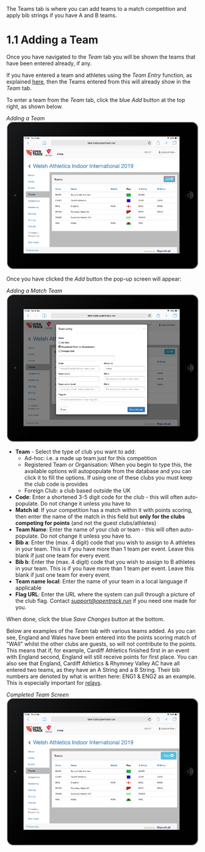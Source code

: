 <!-- TITLE: Training Manual - Teams Tab -->

The Teams tab is where you can add teams to a match competition and apply bib strings if you have A and B teams.
# 1.1 Adding a Team
Once you have navigated to the *Team* tab you will be shown the teams that have been entered already, if any. 

If you have entered a team and athletes using the *Team Entry* function, as explained [here](/manuals/cms/entries-manual), then the Teams entered from this will already show in the *Team* tab. 

To enter a team from the *Team* tab, click the blue *Add* button at the top right, as shown below.

*Adding a Team*
![Team](/uploads/team/team.png "Team")

Once you have clicked the *Add* button the pop-up screen will appear:

*Adding a Match Team*
![Addteam](/uploads/team/addteam.png "Addteam")

* **Team** - Select the type of club you want to add:
	* Ad-hoc: i.e. a made up team just for this competition
	* Registered Team or Organisation: When you begin to type this, the available options will autopopulate from the database and you can click it to fill the options. If using one of these clubs you must keep the club code is provides
	* Foreign Club: a club based outside the UK
* **Code**: Enter a shortened 3-5 digit code for the club - this will often auto-populate. Do not change it unless you have to
* **Match id**: If your competition has a match within it with points scoring, then enter the name of the match in this field but **only for the clubs competing for points** (and not the guest clubs/athletes)
* **Team Name**: Enter the name of your club or team  - this will often auto-populate. Do not change it unless you have to.
* **Bib a**: Enter the (max. 4 digit) code that you wish to assign to A athletes in your team. This is if you have more than 1 team per event. Leave this blank if just one team for every event.
* **Bib b**:  Enter the (max. 4 digit) code that you wish to assign to B athletes in your team. This is if you have more than 1 team per event. Leave this blank if just one team for every event.
* **Team name local**: Enter the name of your team in a local language if applicable
* **Flag URL**: Enter the URL where the system can pull through a picture of the club flag. Contact *support@opentrack.run* if you need one made for you.

When done, click the blue *Save Changes* button at the bottom. 

Below are examples of the *Team* tab with various teams added. As you can see, England and Wales have been entered into the points scoring match of "WAII" whilst the other clubs are guests, so will not contribute to the points. This means that if, for example, Cardiff Athletics finished first in an event with England second, England will still receive points for first place. You can also see that England, Cardiff Athletics & Rhymney Valley AC have all entered two teams, as they have an A String and a B String. Their bib numbers are denoted by what is written here: ENG1 & ENG2 as an example. This is especially important for [relays](/manuals/cms/relays).

*Completed Team Screen*
![Team 2](/uploads/team/team-2.png "Team 2")